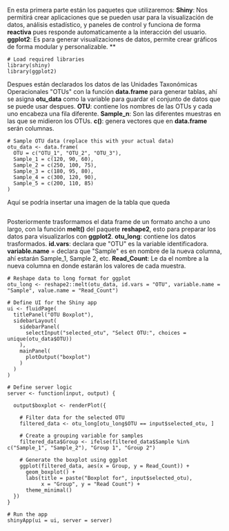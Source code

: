 En esta primera parte están los paquetes que utilizaremos:
**Shiny**: Nos permitirá crear aplicaciones que se pueden usar para la visualización de datos, análisis estadístico, y paneles de control y funciona de forma **reactiva** pues responde automaticamente a la interacción del usuario.
**ggplot2**: Es para generar visualizaciones de datos, permite crear gráficos de forma modular y personalizable.
**
```
# Load required libraries
library(shiny)
library(ggplot2)
```
Despues están declarados los datos de las Unidades Taxonómicas Operacionales "OTUs" con la función **data.frame** para generar tablas, ahí se asigna **otu_data** como la variable para guardar el conjunto de datos que se puede usar despues.
**OTU**: contiene los nombres de las OTUs y cada uno encabeza una fila diferente.
**Sample_n**: Son las diferentes muestras en las que se midieron los OTUs.
**c()**: genera vectores que en **data.frame** serán columnas.
```
# Sample OTU data (replace this with your actual data)
otu_data <- data.frame(
  OTU = c("OTU_1", "OTU_2", "OTU_3"),
  Sample_1 = c(120, 90, 60),
  Sample_2 = c(250, 100, 75),
  Sample_3 = c(180, 95, 80),
  Sample_4 = c(300, 120, 90),
  Sample_5 = c(200, 110, 85)
)
```
Aquí se podría insertar una imagen de la tabla que queda
```
```
Posteriormente trasformamos el data frame de un formato ancho a uno largo, con la función **melt()** del paquete **reshape2**, esto para preparar los datos para visualizarlos con **ggplot2**.
**otu_long**: contiene los datos trasformados.
**id.vars**: declara que "OTU" es la variable identificadora.
**variable.name** = declara que "Sample" es en nombre de la nueva columna, ahí estarán Sample_1, Sample 2, etc.
**Read_Count**: Le da el nombre a la nueva columna en donde estarán los valores de cada muestra.
```
# Reshape data to long format for ggplot
otu_long <- reshape2::melt(otu_data, id.vars = "OTU", variable.name = "Sample", value.name = "Read_Count")
```

```
# Define UI for the Shiny app
ui <- fluidPage(
  titlePanel("OTU Boxplot"),
  sidebarLayout(
    sidebarPanel(
      selectInput("selected_otu", "Select OTU:", choices = unique(otu_data$OTU))
    ),
    mainPanel(
      plotOutput("boxplot")
    )
  )
)
```

```
# Define server logic
server <- function(input, output) {
  
  output$boxplot <- renderPlot({
```

```    
    # Filter data for the selected OTU
    filtered_data <- otu_long[otu_long$OTU == input$selected_otu, ]
```

```    
    # Create a grouping variable for samples
    filtered_data$Group <- ifelse(filtered_data$Sample %in% c("Sample_1", "Sample_2"), "Group 1", "Group 2")
```

```    
    # Generate the boxplot using ggplot
    ggplot(filtered_data, aes(x = Group, y = Read_Count)) +
      geom_boxplot() +
      labs(title = paste("Boxplot for", input$selected_otu),
           x = "Group", y = "Read Count") +
      theme_minimal()
  })
}
```

```
# Run the app
shinyApp(ui = ui, server = server)
```

